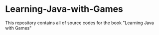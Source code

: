# Learning-Java-with-Games
This repository contains all of source codes for the book "Learning Java with Games"
